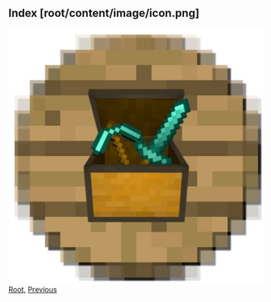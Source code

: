 
## Index [root/content/image/icon.png]
![icon.png](/assets/images/icon.png)
[Root](/), [Previous](.././)
